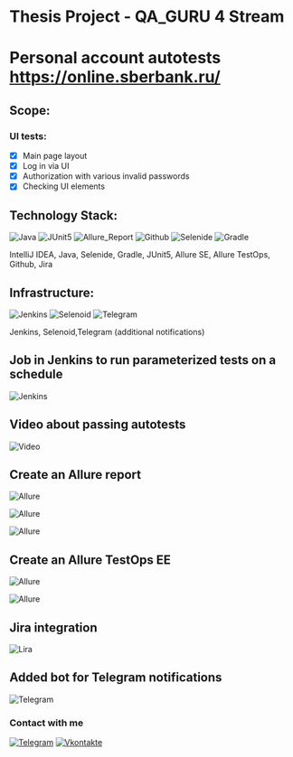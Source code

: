 # Thesis Project - QA_GURU 4 Stream

# Personal account autotests https://online.sberbank.ru/

## Scope:

### UI tests:

- [X]  Main page layout
- [X] Log in via UI
- [X] Authorization with various invalid passwords
- [X] Checking UI elements

## Technology Stack:

![Java](files/stack/Java.png)
![JUnit5](files/stack/JUnit5.png)
![Allure_Report](files/stack/Allure_Report.png)
![Github](files/stack/Github.png)
![Selenide](files/stack/Selenide.png)
![Gradle](files/stack/Gradle.png)

IntelliJ IDEA, Java, Selenide, Gradle, JUnit5, Allure SE, Allure TestOps, Github, Jira

## Infrastructure:

![Jenkins](files/stack/Jenkins.png)
![Selenoid](files/stack/Selenoid.png)
![Telegram](files/stack/Telegram.png)

Jenkins, Selenoid,Telegram (additional notifications)

## Job in Jenkins to run parameterized tests on a schedule

![Jenkins](files/stack/Jenkins_1.png)

## Video about passing autotests

![Video](files/stack/video1.gif)

## Create an Allure report

![Allure](files/stack/Allure.png)

![Allure](files/stack/Allure_1.png)

![Allure](files/stack/Allure_2.png)

## Create an Allure TestOps EE

![Allure](files/stack/AllureOps_1.png)

![Allure](files/stack/AllureOps_2.png)

## Jira integration

![Lira](files/stack/Jira.png)

## Added bot for Telegram notifications

![Telegram](files/stack/telegram_1.png)

### Сontact with me

[![Telegram](https://img.shields.io/badge/-Telegram-0b0a1a?style=for-the-badge&logo=telegram&logoColor=27A0D9)](https://t.me/LukeSkyQA)
[![Vkontakte](https://img.shields.io/badge/-Vkontakte-0b0a1a?style=for-the-badge&logo=Vk&logoColor=4F7DB3)](https://vk.com/johncoffeee)